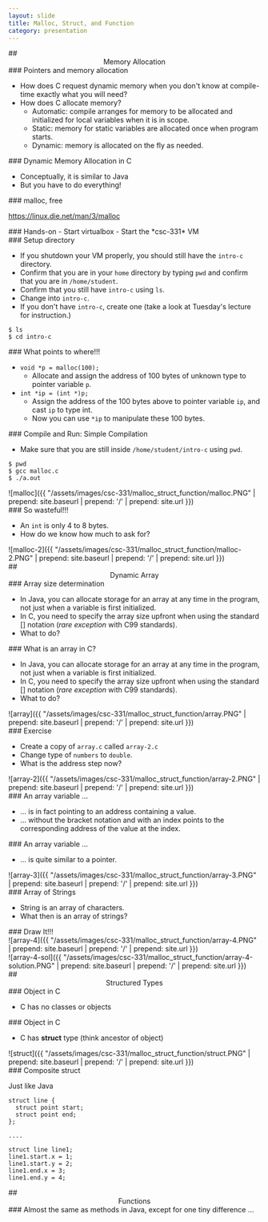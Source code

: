 ```yaml
---
layout: slide
title: Malloc, Struct, and Function
category: presentation
---
```


<section data-markdown>
## <center> Memory Allocation </center>
</section>


<section data-markdown>
### Pointers and memory allocation

- How does C request dynamic memory when you don't know at compile-time exactly what you will need?
- How does C allocate memory?
  - Automatic: compile arranges for memory to be allocated and initialized for local variables when it is in scope.
  - Static: memory for static variables are allocated once when program starts.
  - Dynamic: memory is allocated on the fly as needed.
</section>


<section data-markdown>
### Dynamic Memory Allocation in C

- Conceptually, it is similar to Java
- But you have to do everything!
</section>


<section data-markdown>
### malloc, free

https://linux.die.net/man/3/malloc
</section>


<section data-markdown>
<script type="text/template">

### What are we returning with void?

- void*: pointer to unknown type (JBOB - just a bunch of bytes)
```
#include <stdlib.h>
...
void *p = malloc(100);
...
```
</script>
</section>


<section data-markdown>
### Hands-on
- Start virtualbox
- Start the *csc-331* VM
</section>


<section data-markdown>
### Setup directory

- If you shutdown your VM properly, you should still have the `intro-c` directory.
- Confirm that you are in your `home` directory by typing `pwd` and confirm that you are in `/home/student`.
- Confirm that you still have `intro-c` using `ls`.
- Change into `intro-c`. 
- If you don't have `intro-c`, create one (take a look at Tuesday's lecture for instruction.) 

```
$ ls
$ cd intro-c
```
</section>


<section data-markdown>
<script type="text/template">
Typecast

Create and save the following code as malloc.c

```
#include <stdlib.h>
#include <stdio.h>
int main(int argc, char *argv[]) {
  void *p = malloc(100);
  int *ip = (int *)p;
  *ip = 98765;
  printf("%d\n", *ip);
  return 0;
}
```
</script>
</section>


<section data-markdown>
### What points to where!!!

- `void *p = malloc(100);`
  - Allocate and assign the address of 100 bytes of unknown type to pointer variable `p`.
- `int *ip = (int *)p;`
  - Assign the address of the 100 bytes above to pointer variable `ip`, and cast `ip` to type int.
  - Now you can use `*ip` to manipulate these 100 bytes. 
</section>


<section data-markdown>
### Compile and Run: Simple Compilation

- Make sure that you are still inside `/home/student/intro-c` using `pwd`.

```
$ pwd
$ gcc malloc.c
$ ./a.out
```
</section>


<section data-markdown>
![malloc]({{ "/assets/images/csc-331/malloc_struct_function/malloc.PNG" | prepend: site.baseurl | prepend: '/' | prepend: site.url }})
</section>


<section data-markdown>
### So wasteful!!!

- An `int` is only 4 to 8 bytes. 
- How do we know how much to ask for? 
</section>


<section data-markdown>
<script type="text/template">
Create a copy of `malloc.c` and name it `malloc-2.c`. Edit `malloc-2.c` as follows:

```
#include <stdlib.h>
#include <stdio.h>
int main(int argc, char *argv[]) {
  int *ip = (int *)malloc(sizeof(int));
  *ip = 98765;
  printf("%d\n", *ip);
  return 0;
}
```
</script>
</section>


<section data-markdown>
![malloc-2]({{ "/assets/images/csc-331/malloc_struct_function/malloc-2.PNG" | prepend: site.baseurl | prepend: '/' | prepend: site.url }})
</section>


<section data-markdown>
<script type="text/template">
Free up memory after you are done with the pointer. To be extra careful, also set the pointer to NULL. 

```
#include <stdlib.h>
#include <stdio.h>
int main(int argc, char *argv[]) {
  int *ip = (int *)malloc(sizeof(int));
  *ip = 98765;
  printf("%d\n", *ip);
  free(ip);
  ip=NULL;
  return 0;
}
```
</script>
</section>


<section data-markdown>
## <center> Dynamic Array </center>
</section>


<section data-markdown>
### Array size determination

- In Java, you can allocate storage for an array at any time in the program, not just when a variable is first initialized. 
- In C, you need to specify the array size upfront when using the standard [] notation (*rare exception* with C99 standards).
- What to do?
</section>


<section data-markdown>
### What is an array in C?

- In Java, you can allocate storage for an array at any time in the program, not just when a variable is first initialized. 
- In C, you need to specify the array size upfront when using the standard [] notation (*rare exception* with C99 standards).
- What to do?
</section>


<section data-markdown>
<script type="text/template">
What does an array in C look like?

Create and save the following code as array.c

```
#include <stdio.h>
int main(int argc, char *argv[]) {
  int numbers[5];
  int i;
  for (i = 0; i < 5; i++){
    numbers[i] = i * 2;
    printf("Index %d has value %d at address (%p)\n", i, numbers[i], (numbers + i))
  }
  return 0;
}
```
</script>
</section>


<section data-markdown>
![array]({{ "/assets/images/csc-331/malloc_struct_function/array.PNG" | prepend: site.baseurl | prepend: '/' | prepend: site.url }})
</section>


<section data-markdown>
### Exercise

- Create a copy of `array.c` called `array-2.c`
- Change type of `numbers` to `double`. 
- What is the address step now?
</section>


<section data-markdown>
![array-2]({{ "/assets/images/csc-331/malloc_struct_function/array-2.PNG" | prepend: site.baseurl | prepend: '/' | prepend: site.url }})
</section>


<section data-markdown>
### An array variable ...

- ... is in fact pointing to an address containing a value. 
- ... without the bracket notation and with an index points to the corresponding address of the value at the index. 
</section>


<section data-markdown>
### An array variable ...

- ... is quite similar to a pointer.
</section>


<section data-markdown>
<script type="text/template">

Make a copy of `array.c` and call it  `array-3.c`. Compile and run.

```
#include <stdio.h>
#include <stdlib.h>
int main(int argc, char *argv[]) {
  int i, size;
  int *p; 

  size = 5;
  for (i = 0; i < size; i++){
    printf("Before init, index %d has value %d at addr (%p)\n", i, p[i], p + i);
    p[i] = i * 2;
    printf("After init, index %d has value %d at addr (%p)\n", i, p[i], p + i);
  }
  return 0;
}
```
</script>
</section>


<section data-markdown>
![array-3]({{ "/assets/images/csc-331/malloc_struct_function/array-3.PNG" | prepend: site.baseurl | prepend: '/' | prepend: site.url }})
</section>


<section data-markdown>
### Array of Strings

- String is an array of characters. 
- What then is an array of strings?
</section>


<section data-markdown>
<script type="text/template">
```
char **s_array = (char **)calloc(array_len, sizeof(char*));
for (int i = 0; i < array_len; i++) {
  s_array[i] = (char *)calloc(this_str_len, sizeof(char));
}
```
</script>
</section>


<section data-markdown>
### Draw It!!!
</section>


<section data-markdown>
<script type="text/template">

Complete the following codes and save it to a file called `array-4.c`. The goal is to echo the two strings **Golden** and **Ram** to screen using an array of strings. 

```
#include <stdio.h>
#include <stdlib.h>
#include <string.h>
int main(int argc, char *argv[]){ 
  int i, word_count;
  int str_len[2] = {6, ____};
  char **s_array;

  word_count = ___;
  s_array = (char**)calloc(word_count, sizeof(char *));
  for (i = 0; i < word_count; i++){
    s_array[i] = (char *)calloc(_____, sizeof(char));
  }
  strcpy(s_array[0], "Golden");
  strcpy(s_array[1], "Ram");
  printf("%s %s\n", s_array[0], s_array[1]);
  return 0;
}
```
</script>
</section>


<section data-markdown>
![array-4]({{ "/assets/images/csc-331/malloc_struct_function/array-4.PNG" | prepend: site.baseurl | prepend: '/' | prepend: site.url }})
</section>


<section data-markdown>
![array-4-sol]({{ "/assets/images/csc-331/malloc_struct_function/array-4-solution.PNG" | prepend: site.baseurl | prepend: '/' | prepend: site.url }})
</section>


<section data-markdown>
## <center> Structured Types </center>
</section>


<section data-markdown>
### Object in C

- C has no classes or objects
</section>


<section data-markdown>
### Object in C

- C has **struct** type (think ancestor of object)
</section>


<section data-markdown>
<script type="text/template">
Create a file named `struct.c`. Compile and run. 

```
#include <stdio.h>

struct point {
  int x; 
  int y;
};

int main(int argc, char *argv[]) {
  struct point origin;
  origin.x = 0;
  origin.y = 0;
  printf ("The coordinates of origin is %d and %d", origin.x, origin.y);
  return 0;
}
```
</script>
</section>


<section data-markdown>
![struct]({{ "/assets/images/csc-331/malloc_struct_function/struct.PNG" | prepend: site.baseurl | prepend: '/' | prepend: site.url }})
</section>


<section data-markdown>
### Composite struct

Just like Java

```
struct line {
  struct point start;
  struct point end;
};

....

struct line line1;
line1.start.x = 1;
line1.start.y = 2;
line1.end.x = 3;
line1.end.y = 4;
```
</section>


<section data-markdown>
## <center> Functions </center>
</section>


<section data-markdown>
### Almost the same as methods in Java, except for one tiny difference ...
</section>


<section data-markdown>
<script type="text/template">
Create a file named `function.c` with the following content. Compile and run. 
```
#include <stdio.h>

int times2(int x) {
  return x * 2;
}

int times4(int x) {
  return times2(x) * 2;
}

int main(int argc, char *argv[]) {
    int x = 100;
    printf("Result: %d\n", times4(x);
    return 0;
}

```
</script>
</section>


<section data-markdown>
<script type="text/template">
Create a file named `function-2.c` with the following content. Compile and run. 
```
#include <stdio.h>

int times4(int x) {
  return times2(x) * 2;
}

int times2(int x) {
  return x * 2;
}

int main(int argc, char *argv[]) {
    int x = 100;
    printf("Result: %d\n", times4(x);
    return 0;
}

```
</script>
</section>


<section data-markdown>
![function]({{ "/assets/images/csc-331/malloc_struct_function/function.PNG" | prepend: site.baseurl | prepend: '/' | prepend: site.url }})
</section>


<section data-markdown>
<script type="text/template">
### Function Declaration

Create a file named `function-3.c` with the following content. Compile and run. 
```
#include <stdio.h>
int times2(int x);
int times4(int x);

int times4(int x) {
  return times2(x) * 2;
}

int times2(int x) {
  return x * 2;
}

int main(int argc, char *argv[]) {
    int x = 100;
    printf("Result: %d\n", times4(x);
    return 0;
}

```
</script>
</section>


<section data-markdown>
![function-3]({{ "/assets/images/csc-331/malloc_struct_function/function-3.PNG" | prepend: site.baseurl | prepend: '/' | prepend: site.url }})
</section>


<section data-markdown>
## <center> Everything is a pointer!!! </center>
</section>


<section data-markdown>
<script type="text/template">
Create a file named `struct-2.c`. Compile and run. 

```
#include <stdio.h>
#include <stdlib.h>
struct point {
  int x; 
  int y;
};

int main(int argc, char *argv[]) {
  struct point* p = (struct point *)malloc(sizeof(struct point));
  (*p).x = 0;
  (*p).y = 0;
  printf ("The coordinates of origin is %d and %d", (*p).x, (*p).y);
  return 0;
}
```
</script>
</section>


<section data-markdown>
<script type="text/template">
Create a file named `struct-3.c`. Compile and run. 

```
#include <stdio.h>
#include <stdlib.h>
struct point {
  int x; 
  int y;
};

int main(int argc, char *argv[]) {
  struct point* p = (struct point *)malloc(sizeof(struct point));
  p->x = 0;
  p->y = 0;
  printf ("The coordinates of origin is %d and %d", p->x, p->y);
  return 0;
}
```
</script>
</section>


<section data-markdown>
<script type="text/template">
### Function Declaration

Create a file named `function-4.c` with the following content. Compile and run. 
```
#include <stdio.h>
int times2(int x);
int times5(int x);
void array_apply(int a[], int alen, int (*fp)(int));

int times5(int x) {
  return x * 5;
}

int times2(int x) {
  return x * 2;
}

void array_apply(int a[], int alen, int (*fp)(int)) {
  int i;
  for (i = 0; i <alen; i++) {
    a[i] = (*fp)(a[i]);
    printf("New value at index %d is %d\n", i, a[i]);
  }
}

int main(int argc, char *argv[]) {
    int numbers[] = {1, 2, 3};
    array_apply(numbers, 3, times2);
    array_apply(numbers, 3, times5);
    return 0;
}

```
</script>
</section>


<section data-markdown>
## <center> How do you replicate the fundamental behavior of object and methods in Java with struct, function, and pointer in C? </center>
</section>


<section data-markdown>
## <center> Assignment !!! </center>
</section>